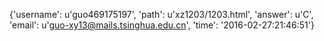 {'username': u'guo469175197', 'path': u'xz1203/1203.html', 'answer': u'C', 'email': u'guo-xy13@mails.tsinghua.edu.cn', 'time': '2016-02-27:21:46:51'}